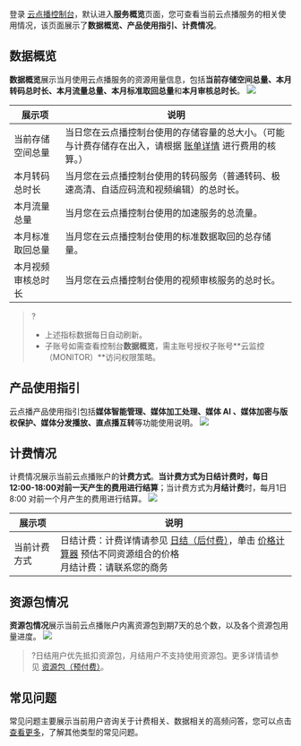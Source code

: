 登录 [云点播控制台](https://console.cloud.tencent.com/vod)，默认进入**服务概览**页面，您可查看当前云点播服务的相关使用情况，该页面展示了**数据概览、产品使用指引、计费情况**。


## 数据概览
**数据概览**展示当月使用云点播服务的资源用量信息，包括**当前存储空间总量、本月转码总时长、本月流量总量、本月标准取回总量**和**本月审核总时长**。
![](https://qcloudimg.tencent-cloud.cn/raw/015e798edc927189cc0cb1af2ccde365.png)

| 展示项       | 说明                                                                                                              |
| --------- | --------------------------------------------------------------------------------------------------------------- |
| 当前存储空间总量  | 当日您在云点播控制台使用的存储容量的总大小。（可能与计费存储存在出入，请根据 [账单详情](https://console.cloud.tencent.com/expense/bill/summary) 进行费用的核算。） |
| 本月转码总时长   | 当月您在云点播控制台使用的转码服务（普通转码、极速高清、自适应码流和视频编辑）的总时长。                                                                    |
| 本月流量总量    | 当月您在云点播控制台使用的加速服务的总流量。                                                                                          |
| 本月标准取回总量  | 当月您在云点播控制台使用的标准数据取回的总存储量。                                                                                       |
| 本月视频审核总时长 | 当月您在云点播控制台使用的视频审核服务的总时长。                                                                                        |

>?
>- 上述指标数据每日自动刷新。
>- 子账号如需查看控制台**数据概览**，需主账号授权子账号**云监控（MONITOR）**访问权限策略。

## 产品使用指引
云点播产品使用指引包括**媒体智能管理、媒体加工处理、媒体 AI 、媒体加密与版权保护、媒体分发播放、直点播互转**等功能使用说明。
![](https://qcloudimg.tencent-cloud.cn/raw/63b2db318da02f235ab2bea438c38b70.png)
## 计费情况
计费情况展示当前云点播账户的**计费方式**。**当计费方式为日结计费时，每日12:00-18:00对前一天产生的费用进行结算**；当计费方式为**月结计费**时，每月1日8:00 对前一个月产生的费用进行结算。
![](https://qcloudimg.tencent-cloud.cn/raw/61e2f01f94b1025706585818359c3e05.png)

| 展示项    | 说明                                                                                                                                                                    |
| ------ | --------------------------------------------------------------------------------------------------------------------------------------------------------------------- |
| 当前计费方式 | 日结计费：计费详情请参见 [日结（后付费）](https://cloud.tencent.com/document/product/266/14666)，单击 [价格计算器](https://buy.cloud.tencent.com/price/vod/calculator) 预估不同资源组合的价格<br>月结计费：请联系您的商务 |

## 资源包情况
**资源包情况**展示当前云点播账户内离资源包到期7天的总个数，以及各个资源包用量进度。
![](https://qcloudimg.tencent-cloud.cn/raw/331bd6a85ea41d7a48f78b7255309520.png)

>?日结用户优先抵扣资源包，月结用户不支持使用资源包。更多详情请参见 [资源包（预付费）](https://cloud.tencent.com/document/product/266/14667)。

## 常见问题
常见问题主要展示当前用户咨询关于计费相关、数据相关的高频问答，您可以点击 [查看更多](https://cloud.tencent.com/document/product/266/2845)，了解其他类型的常见问题。
